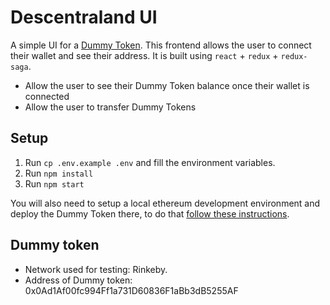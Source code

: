 # Descentraland UI

A simple UI for a [Dummy Token](https://github.com/decentraland/dummy-token). This frontend allows the user to connect their wallet and see their address. It is built using `react` + `redux` + `redux-saga`.
- Allow the user to see their Dummy Token balance once their wallet is connected
- Allow the user to transfer Dummy Tokens

## Setup

1. Run `cp .env.example .env` and fill the environment variables. 
2. Run `npm install`
3. Run `npm start`

You will also need to setup a local ethereum development environment and deploy the Dummy Token there, to do that [follow these instructions](https://github.com/decentraland/dummy-token#setup).

## Dummy token
- Network used for testing: Rinkeby.
- Address of Dummy token: 0x0Ad1Af00fc994Ff1a731D60836F1aBb3dB5255AF

